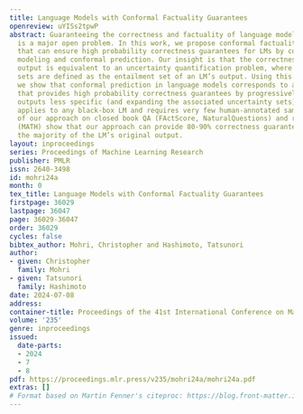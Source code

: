 ```yaml
---
title: Language Models with Conformal Factuality Guarantees
openreview: uYISs2tpwP
abstract: Guaranteeing the correctness and factuality of language model (LM) outputs
  is a major open problem. In this work, we propose conformal factuality, a framework
  that can ensure high probability correctness guarantees for LMs by connecting language
  modeling and conformal prediction. Our insight is that the correctness of an LM
  output is equivalent to an uncertainty quantification problem, where the uncertainty
  sets are defined as the entailment set of an LM’s output. Using this connection,
  we show that conformal prediction in language models corresponds to a back-off algorithm
  that provides high probability correctness guarantees by progressively making LM
  outputs less specific (and expanding the associated uncertainty sets). This approach
  applies to any black-box LM and requires very few human-annotated samples. Evaluations
  of our approach on closed book QA (FActScore, NaturalQuestions) and reasoning tasks
  (MATH) show that our approach can provide 80-90% correctness guarantees while retaining
  the majority of the LM’s original output.
layout: inproceedings
series: Proceedings of Machine Learning Research
publisher: PMLR
issn: 2640-3498
id: mohri24a
month: 0
tex_title: Language Models with Conformal Factuality Guarantees
firstpage: 36029
lastpage: 36047
page: 36029-36047
order: 36029
cycles: false
bibtex_author: Mohri, Christopher and Hashimoto, Tatsunori
author:
- given: Christopher
  family: Mohri
- given: Tatsunori
  family: Hashimoto
date: 2024-07-08
address:
container-title: Proceedings of the 41st International Conference on Machine Learning
volume: '235'
genre: inproceedings
issued:
  date-parts:
  - 2024
  - 7
  - 8
pdf: https://proceedings.mlr.press/v235/mohri24a/mohri24a.pdf
extras: []
# Format based on Martin Fenner's citeproc: https://blog.front-matter.io/posts/citeproc-yaml-for-bibliographies/
---
```

